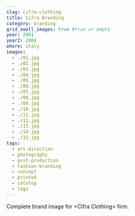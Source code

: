 ```yaml
---
slag: cifra-clothing
title: Cifra Branding
category: branding
grid_small_images: true #true or empty
year: 2001
year2: 2004
where: italy
images:
  - ./01.jpg
  - ./02.jpg
  - ./03.jpg
  - ./04.jpg
  - ./05.jpg
  - ./06.jpg
  - ./07.jpg
  - ./08.jpg
  - ./09.jpg
  - ./10.jpg
  - ./11.jpg
  - ./12.jpg
  - ./13.jpg
  - ./14.jpg
  - ./15.jpg
tags:
  - art-direction
  - photography
  - post-production
  - fashion-branding
  - concept
  - printed
  - catalog
  - logo
---
```


Complete brand image for &lt;Cifra Clothing&gt; firm.
